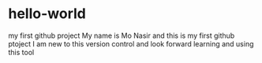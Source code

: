 # hello-world
my first github project
My name is Mo Nasir and this is my first github ptoject
I am new to this version control and look forward learning and using this tool
